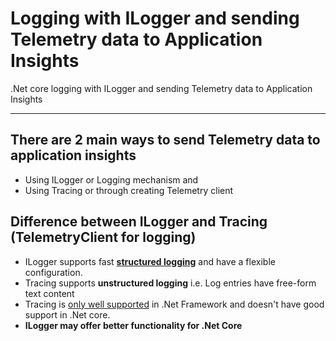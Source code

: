 # Logging with ILogger and sending Telemetry data to Application Insights
.Net core logging with ILogger and sending Telemetry data to Application Insights

---

## There are 2 main ways to send Telemetry data to application insights
- Using ILogger or Logging mechanism and
- Using Tracing or through creating Telemetry client



## Difference between ILogger and Tracing (TelemetryClient for logging)
- ILogger supports fast **[structured logging](https://learn.microsoft.com/en-us/dotnet/core/diagnostics/logging-tracing#structured-logging)** and have a flexible configuration.
- Tracing supports **unstructured logging** i.e. Log entries have free-form text content
- Tracing is [only well supported](https://learn.microsoft.com/en-us/dotnet/core/diagnostics/logging-tracing#trace) in .Net Framework and doesn't have good support in .Net core.
- **ILogger may offer better functionality for .Net Core**

